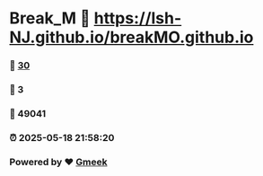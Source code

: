 # Break_M :link: https://lsh-NJ.github.io/breakMO.github.io 
### :page_facing_up: [30](https://lsh-NJ.github.io/breakMO.github.io/tag.html) 
### :speech_balloon: 3 
### :hibiscus: 49041 
### :alarm_clock: 2025-05-18 21:58:20 
### Powered by :heart: [Gmeek](https://github.com/Meekdai/Gmeek)

